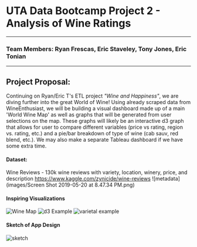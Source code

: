 # UTA Data Bootcamp Project 2 - Analysis of Wine Ratings
-------------------------------------------------------------------------------
### Team Members: Ryan Frescas, Eric Staveley, Tony Jones, Eric Tonian
-------------------------------------------------------------------------------
## Project Proposal:
Continuing on Ryan/Eric T's ETL project *"Wine and Happiness"*, we are diving further into the great World of Wine! Using already scraped data from WineEnthusiast, we will be building a visual dashboard made up of a main 'World Wine Map' as well as graphs that will be generated from user selections on the map. These graphs will likely be an interactive d3 graph that allows for user to compare different variables (price vs rating, region vs. rating, etc.) and a pie/bar breakdown of type of wine (cab sauv, red blend, etc.). We may also make a separate Tableau dashboard if we have some extra time.

#### Dataset:
Wine Reviews - 130k wine reviews with variety, location, winery, price, and description
https://www.kaggle.com/zynicide/wine-reviews
![metadata](images/Screen Shot 2019-05-20 at 8.47.34 PM.png)

#### Inspiring Visualizations
![Wine Map](images/page1-1200px-WineProduction.pdf.jpg)
![d3 Example](images/image.png)
![varietal example](images/US_WhiteVarietiesShare_Piechart-01.jpg)
 
#### Sketch of App Design
![sketch](images/IMG_0310.jpg)
